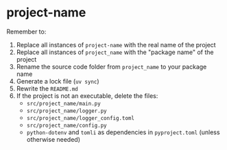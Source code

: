 # project-name

Remember to:

1. Replace all instances of `project-name` with the real name of the project
2. Replace all instances of `project_name` with the "package name" of the project
3. Rename the source code folder from `project_name` to your package name
4. Generate a lock file (`uv sync`)
5. Rewrite the `README.md`
6. If the project is not an executable, delete the files:
   * `src/project_name/main.py`
   * `src/project_name/logger.py`
   * `src/project_name/logger_config.toml`
   * `src/project_name/config.py`
   * `python-dotenv` and `tomli` as dependencies in `pyproject.toml` (unless otherwise needed)
